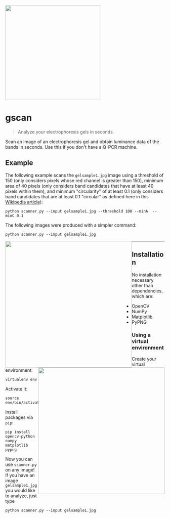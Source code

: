 <img src="https://imgur.com/ClAtuZ9.png" width="300">

# gscan

> Analyze your electrophoresis gels in seconds.

Scan an image of an electrophoresis gel and obtain luminance data of the bands in seconds. Use this if you don't have a Q-PCR machine.

## Example

The following example scans the `gelsample1.jpg` image using a threshold of 150 (only considers pixels whose red channel is greater than 150), minimum area of 40 pixels (only considers band candidates that have at least 40 pixels within them), and minimum "circularity" of at least 0.1 (only considers band candidates that are at least 0.1 "circular" as defined here in this [Wikipedia article](https://en.wikipedia.org/wiki/Shape_factor_(image_analysis_and_microscopy)#Circularity)):
```shell
python scanner.py --input gelsample1.jpg --threshold 100 --minA  --minC 0.1
```

The following images were produced with a simpler command:
```shell
python scanner.py --input gelsample1.jpg
```

<div class="imgc">
    <p>
    <img src="https://imgur.com/5kkxs2T.png" width=400px style="float:left;">
    <img src="https://imgur.com/pDoXRYj.png" width=400px style="float:right;">
</div>

---

## Installation

No installation necessary other than dependencies, which are:
- OpenCV
- NumPy
- Matplotlib
- PyPNG

### Using a virtual environment

Create your virtual environment:
```shell
virtualenv env
```
Activate it:
```shell
source env/bin/activate
```
Install packages via `pip`:
```shell
pip install opencv-python numpy matplotlib pypng
```
Now you can use `scanner.py` on any image! If you have an image `gelsample1.jpg` you would like to analyze, just type
```shell
python scanner.py --input gelsample1.jpg
```
